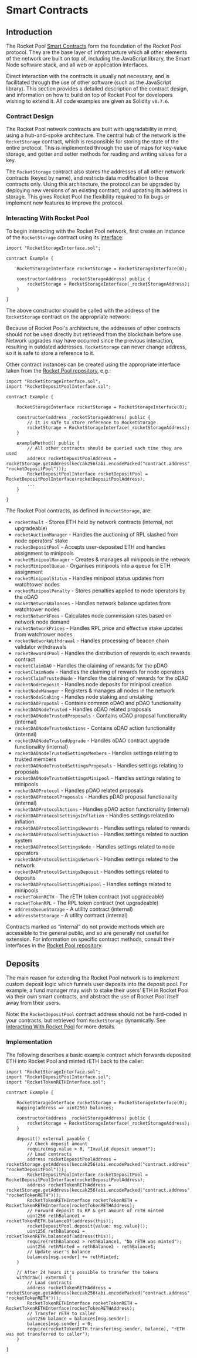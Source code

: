 # Smart Contracts

## Introduction

The Rocket Pool [Smart Contracts](https://www.ethereum.org/learn/#smart-contracts) form the foundation of the Rocket Pool protocol. They are the base layer of infrastructure which all other elements of the network are built on top of, including the JavaScript library, the Smart Node software stack, and all web or application interfaces.

Direct interaction with the contracts is usually not necessary, and is facilitated through the use of other software (such as the JavaScript library). This section provides a detailed description of the contract design, and information on how to build on top of Rocket Pool for developers wishing to extend it. All code examples are given as Solidity `v0.7.6`.

### Contract Design

The Rocket Pool network contracts are built with upgradability in mind, using a hub-and-spoke architecture. The central hub of the network is the `RocketStorage` contract, which is responsible for storing the state of the entire protocol. This is implemented through the use of maps for key-value storage, and getter and setter methods for reading and writing values for a key.

The `RocketStorage` contract also stores the addresses of all other network contracts (keyed by name), and restricts data modification to those contracts only. Using this architecture, the protocol can be upgraded by deploying new versions of an existing contract, and updating its address in storage. This gives Rocket Pool the flexibility required to fix bugs or implement new features to improve the protocol.

### Interacting With Rocket Pool

To begin interacting with the Rocket Pool network, first create an instance of the `RocketStorage` contract using its [interface](https://github.com/rocket-pool/rocketpool/blob/master/contracts/interface/RocketStorageInterface.sol):

```solidity
import "RocketStorageInterface.sol";

contract Example {

    RocketStorageInterface rocketStorage = RocketStorageInterface(0);

    constructor(address _rocketStorageAddress) public {
        rocketStorage = RocketStorageInterface(_rocketStorageAddress);
    }

}
```

The above constructor should be called with the address of the `RocketStorage` contract on the appropriate network.

Because of Rocket Pool's architecture, the addresses of other contracts should not be used directly but retrieved from the blockchain before use. Network upgrades may have occurred since the previous interaction, resulting in outdated addresses. `RocketStorage` can never change address, so it is safe to store a reference to it.

Other contract instances can be created using the appropriate interface taken from the [Rocket Pool repository](https://github.com/rocket-pool/rocketpool/tree/master/contracts/interface), e.g.:

```solidity
import "RocketStorageInterface.sol";
import "RocketDepositPoolInterface.sol";

contract Example {

    RocketStorageInterface rocketStorage = RocketStorageInterface(0);

    constructor(address _rocketStorageAddress) public {
        // It is safe to store reference to RocketStorage
        rocketStorage = RocketStorageInterface(_rocketStorageAddress);
    }

    exampleMethod() public {
        // All other contracts should be queried each time they are used
        address rocketDepositPoolAddress = rocketStorage.getAddress(keccak256(abi.encodePacked("contract.address", "rocketDepositPool")));
        RocketDepositPoolInterface rocketDepositPool = RocketDepositPoolInterface(rocketDepositPoolAddress);
        ...
    }

}
```

The Rocket Pool contracts, as defined in `RocketStorage`, are:

- `rocketVault` - Stores ETH held by network contracts (internal, not upgradeable)
- `rocketAuctionManager` - Handles the auctioning of RPL slashed from node operators' stake
- `rocketDepositPool` - Accepts user-deposited ETH and handles assignment to minipools
- `rocketMinipoolManager` - Creates & manages all minipools in the network
- `rocketMinipoolQueue` - Organises minipools into a queue for ETH assignment
- `rocketMinipoolStatus` - Handles minipool status updates from watchtower nodes
- `rocketMinipoolPenalty` - Stores penalties applied to node operators by the oDAO
- `rocketNetworkBalances` - Handles network balance updates from watchtower nodes
- `rocketNetworkFees` - Calculates node commission rates based on network node demand
- `rocketNetworkPrices` - Handles RPL price and effective stake updates from watchtower nodes
- `rocketNetworkWithdrawal` - Handles processing of beacon chain validator withdrawals
- `rocketRewardsPool` - Handles the distribution of rewards to each rewards contract
- `rocketClaimDAO` - Handles the claiming of rewards for the pDAO
- `rocketClaimNode` - Handles the claiming of rewards for node operators
- `rocketClaimTrustedNode` - Handles the claiming of rewards for the oDAO
- `rocketNodeDeposit` - Handles node deposits for minipool creation
- `rocketNodeManager` - Registers & manages all nodes in the network
- `rocketNodeStaking` - Handles node staking and unstaking
- `rocketDAOProposal` - Contains common oDAO and pDAO functionality
- `rocketDAONodeTrusted` - Handles oDAO related proposals
- `rocketDAONodeTrustedProposals` - Contains oDAO proposal functionality (internal)
- `rocketDAONodeTrustedActions` - Contains oDAO action functionality (internal)
- `rocketDAONodeTrustedUpgrade` - Handles oDAO contract upgrade functionality (internal)
- `rocketDAONodeTrustedSettingsMembers` - Handles settings relating to trusted members
- `rocketDAONodeTrustedSettingsProposals` - Handles settings relating to proposals
- `rocketDAONodeTrustedSettingsMinipool` - Handles settings relating to minipools
- `rocketDAOProtocol` - Handles pDAO related proposals
- `rocketDAOProtocolProposals` - Handles pDAO proposal functionality (internal)
- `rocketDAOProtocolActions` - Handles pDAO action functionality (internal)
- `rocketDAOProtocolSettingsInflation` - Handles settings related to inflation
- `rocketDAOProtocolSettingsRewards` - Handles settings related to rewards
- `rocketDAOProtocolSettingsAuction` - Handles settings related to auction system
- `rocketDAOProtocolSettingsNode` - Handles settings related to node operators
- `rocketDAOProtocolSettingsNetwork` - Handles settings related to the network
- `rocketDAOProtocolSettingsDeposit` - Handles settings related to deposits
- `rocketDAOProtocolSettingsMinipool` - Handles settings related to minipools
- `rocketTokenRETH` - The rETH token contract (not upgradeable)
- `rocketTokenRPL` - The RPL token contract (not upgradeable)
- `addressQueueStorage` - A utility contract (internal)
- `addressSetStorage` - A utility contract (internal)

Contracts marked as “internal” do not provide methods which are accessible to the general public, and so are generally not useful for extension. For information on specific contract methods, consult their interfaces in the [Rocket Pool repository](https://github.com/rocket-pool/rocketpool/tree/master/contracts/interface).

## Deposits

The main reason for extending the Rocket Pool network is to implement custom deposit logic which funnels user deposits into the deposit pool. For example, a fund manager may wish to stake their users’ ETH in Rocket Pool via their own smart contracts, and abstract the use of Rocket Pool itself away from their users.

Note: the `RocketDepositPool` contract address should not be hard-coded in your contracts, but retrieved from `RocketStorage` dynamically. See [Interacting With Rocket Pool](#interacting-with-rocket-pool) for more details.

### Implementation

The following describes a basic example contract which forwards deposited ETH into Rocket Pool and minted rETH back to the caller:

```solidity
import "RocketStorageInterface.sol";
import "RocketDepositPoolInterface.sol";
import "RocketTokenRETHInterface.sol";

contract Example {

    RocketStorageInterface rocketStorage = RocketStorageInterface(0);
    mapping(address => uint256) balances;

    constructor(address _rocketStorageAddress) public {
        rocketStorage = RocketStorageInterface(_rocketStorageAddress);
    }

    deposit() external payable {
        // Check deposit amount
        require(msg.value > 0, "Invalid deposit amount");
        // Load contracts
        address rocketDepositPoolAddress = rocketStorage.getAddress(keccak256(abi.encodePacked("contract.address", "rocketDepositPool")));
        RocketDepositPoolInterface rocketDepositPool = RocketDepositPoolInterface(rocketDepositPoolAddress);
        address rocketTokenRETHAddress = rocketStorage.getAddress(keccak256(abi.encodePacked("contract.address", "rocketTokenRETH")));
        RocketTokenRETHInterface rocketTokenRETH = RocketTokenRETHInterface(rocketTokenRETHAddress);
        // Forward deposit to RP & get amount of rETH minted
        uint256 rethBalance1 = rocketTokenRETH.balanceOf(address(this));
        rocketDepositPool.deposit{value: msg.value}();
        uint256 rethBalance2 = rocketTokenRETH.balanceOf(address(this));
        require(rethBalance2 > rethBalance1, "No rETH was minted");
        uint256 rethMinted = rethBalance2 - rethBalance1;
        // Update user's balance
        balances[msg.sender] += rethMinted;
    }

    // After 24 hours it's possible to transfer the tokens
    withdraw() external {
        // Load contracts
        address rocketTokenRETHAddress = rocketStorage.getAddress(keccak256(abi.encodePacked("contract.address", "rocketTokenRETH")));
        RocketTokenRETHInterface rocketTokenRETH = RocketTokenRETHInterface(rocketTokenRETHAddress);
        // Transfer rETH to caller
        uint256 balance = balances[msg.sender];
        balances[msg.sender] = 0;
        require(rocketTokenRETH.transfer(msg.sender, balance), "rETH was not transferred to caller");
    }

}
```
